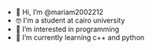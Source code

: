 - 👋 Hi, I’m @mariam2002212
- 🤓 I'm a student at cairo university
- 👀 I’m interested in programming
- 🌱 I’m currently learning c++ and python


